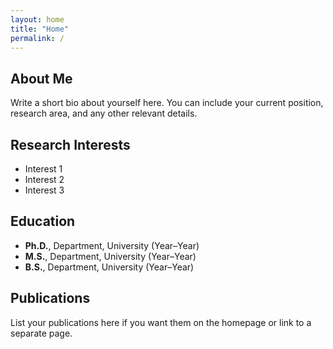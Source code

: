 ```yaml
---
layout: home
title: "Home"
permalink: /
---
```


## About Me
Write a short bio about yourself here. You can include your current position, research area, and any other relevant details.

## Research Interests
- Interest 1
- Interest 2
- Interest 3

## Education
- **Ph.D.**, Department, University (Year–Year)
- **M.S.**, Department, University (Year–Year)
- **B.S.**, Department, University (Year–Year)

## Publications
List your publications here if you want them on the homepage or link to a separate page.
